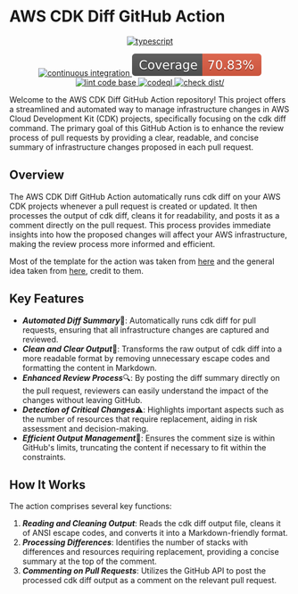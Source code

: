 # AWS CDK Diff GitHub Action

<p align="center">
  <!-- First Row - TypeScript Badge -->
  <a href="https://github.com/Envoy-VC/awesome-badges">
    <img src="https://img.shields.io/badge/TypeScript-007ACC?style=for-the-badge&logo=typescript&logoColor=white" alt="typescript"/>
  </a>
</p>

<p align="center">
  <!-- Second Row - Other Badges -->
  <a href="https://github.com/daveved/cdk-diff-action/actions/workflows/ci.yml">
    <img src="https://github.com/daveved/cdk-diff-action/actions/workflows/ci.yml/badge.svg" alt="continuous integration"/>
  </a>
  <a href="./badges/coverage.svg">
    <img src="./badges/coverage.svg" alt="coverage"/>
  </a>
  <a href="https://github.com/daveved/cdk-diff-action/actions/workflows/linter.yml">
    <img src="https://github.com/daveved/cdk-diff-action/actions/workflows/linter.yml/badge.svg" alt="lint code base"/>
  </a>
  <a href="https://github.com/daveved/cdk-diff-action/actions/workflows/codeql-analysis.yml">
    <img src="https://github.com/daveved/cdk-diff-action/actions/workflows/codeql-analysis.yml/badge.svg" alt="codeql"/>
  </a>
  <a href="https://github.com/daveved/cdk-diff-action/actions/workflows/check-dist.yml">
    <img src="https://github.com/daveved/cdk-diff-action/actions/workflows/check-dist.yml/badge.svg" alt="check dist/"/>
  </a>
</p>

Welcome to the AWS CDK Diff GitHub Action repository! This project offers a streamlined and automated way to manage infrastructure changes in AWS Cloud Development Kit (CDK) projects, specifically focusing on the cdk diff command. The primary goal of this GitHub Action is to enhance the review process of pull requests by providing a clear, readable, and concise summary of infrastructure changes proposed in each pull request.

## Overview
The AWS CDK Diff GitHub Action automatically runs cdk diff on your AWS CDK projects whenever a pull request is created or updated. It then processes the output of cdk diff, cleans it for readability, and posts it as a comment directly on the pull request. This process provides immediate insights into how the proposed changes will affect your AWS infrastructure, making the review process more informed and efficient.

Most of the template for the action was taken from [here](https://github.com/actions/typescript-action/tree/main) and the general idea taken from [here](https://github.com/karlderkaefer/cdk-notifier), credit to them.

## Key Features
- ***Automated Diff Summary***🤖: Automatically runs cdk diff for pull requests, ensuring that all infrastructure changes are captured and reviewed.
- ***Clean and Clear Output***🧼:  Transforms the raw output of cdk diff into a more readable format by removing unnecessary escape codes and formatting the content in Markdown.
- ***Enhanced Review Process***🔍:  By posting the diff summary directly on the pull request, reviewers can easily understand the impact of the changes without leaving GitHub.
- ***Detection of Critical Changes***⚠️:  Highlights important aspects such as the number of resources that require replacement, aiding in risk assessment and decision-making.
- ***Efficient Output Management***📏:  Ensures the comment size is within GitHub's limits, truncating the content if necessary to fit within the constraints.

## How It Works

The action comprises several key functions:

1. ***Reading and Cleaning Output***: Reads the cdk diff output file, cleans it of ANSI escape codes, and converts it into a Markdown-friendly format.
2. ***Processing Differences***: Identifies the number of stacks with differences and resources requiring replacement, providing a concise summary at the top of the comment.
3. ***Commenting on Pull Requests***: Utilizes the GitHub API to post the processed cdk diff output as a comment on the relevant pull request.